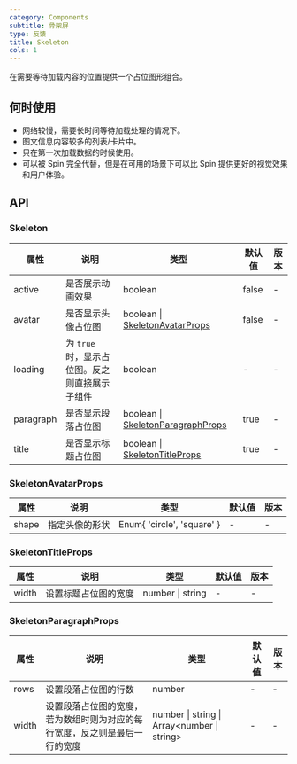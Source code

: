 ```yaml
---
category: Components
subtitle: 骨架屏
type: 反馈
title: Skeleton
cols: 1
---
```


在需要等待加载内容的位置提供一个占位图形组合。

## 何时使用

- 网络较慢，需要长时间等待加载处理的情况下。
- 图文信息内容较多的列表/卡片中。
- 只在第一次加载数据的时候使用。
- 可以被 Spin 完全代替，但是在可用的场景下可以比 Spin 提供更好的视觉效果和用户体验。

## API

### Skeleton

| 属性 | 说明 | 类型 | 默认值 | 版本 |
| --- | --- | --- | --- | --- |
| active | 是否展示动画效果 | boolean | false | - |
| avatar | 是否显示头像占位图 | boolean \| [SkeletonAvatarProps](#SkeletonAvatarProps) | false | - |
| loading | 为 `true` 时，显示占位图。反之则直接展示子组件 | boolean | - | - |
| paragraph | 是否显示段落占位图 | boolean \| [SkeletonParagraphProps](#SkeletonParagraphProps) | true | - |
| title | 是否显示标题占位图 | boolean \| [SkeletonTitleProps](#SkeletonTitleProps) | true | - |

### SkeletonAvatarProps

| 属性  | 说明                 | 类型                                          | 默认值 | 版本  |
| ----- | -------------------- | --------------------------------------------- | ------ | ----- |
| shape | 指定头像的形状       | Enum{ 'circle', 'square' }                    | -      | - |

### SkeletonTitleProps

| 属性  | 说明                 | 类型             | 默认值 | 版本  |
| ----- | -------------------- | ---------------- | ------ | ----- |
| width | 设置标题占位图的宽度 | number \| string | -      | - |

### SkeletonParagraphProps

| 属性 | 说明 | 类型 | 默认值 | 版本 |
| --- | --- | --- | --- | --- |
| rows | 设置段落占位图的行数 | number | - | - |
| width | 设置段落占位图的宽度，若为数组时则为对应的每行宽度，反之则是最后一行的宽度 | number \| string \| Array<number \| string> | - | - |
